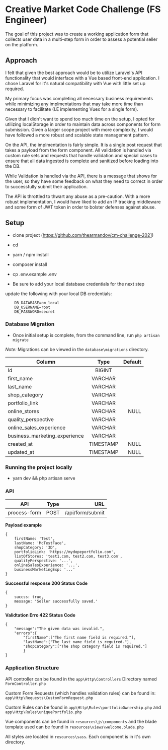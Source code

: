# Creative Market Code Challenge (FS Engineer)

The goal of this project was to create a working application form that collects user data in a multi-step form in order to assess a potential 
seller on the platform. 


## Approach
I felt that given the best approach would be to utilize Laravel's API functionality that would interface with a Vue based front-end application. I chose
Laravel for it's natural compatibility with Vue with little set up required. 

My primary focus was completing all necessary business requirements while minimizing any implmentations that may take more time than necessary to facilitate (I.E implementing Vuex for a single form). 

Given that I didn't want to spend too much time on the setup, I opted for utilizing localStorage in order to maintain data across components for form submission. Given a larger scope project with more complexity, I would have followed a more robust and scalable state management pattern.

On the API, the implmentation is fairly simple. It is a single post request that takes a payload from the form component. All validation is handled via custom rule sets and requests that handle validation and special cases to ensure that all data ingested is complete and sanitized before loading into the DB. 

While Validation is handled via the API, there is a message that shows for the user, so they have some feedback on what they need to correct in order to successfully submit their application.

The API is throttled to thwart any abuse as a pre-caution. With a more robust implementation, I would have liked to add an IP tracking middleware and some form of JWT token in order to bolster defenses against abuse. 

## Setup
- clone project (https://github.com/thearmandov/cm-challenge-2021)

- cd <project-name>

- yarn / npm install

- composer install 

- cp .env.example .env

- Be sure to add your local database credentials for the next step

update the following with your local DB credentials:

```
    DB_DATABASE=cm_local
    DB_USERNAME=root
    DB_PASSWORD=secret
```

###  Database Migration

- Once initial setup is complete, from the command line, run `php artisan migrate`

*Note:* Migrations can be viewed in the `database\migrations` directory. 

| Column                        |      Type      |  Default |
|-------------------------------|:-------------:|------:|
| Id                            |    BIGINT    |       |
| first_name                    |    VARCHAR   |    |
| last_name                     |    VARCHAR   |     |
| shop_category                 |    VARCHAR   |  |
| portfolio_link                |    VARCHAR   |    |
| online_stores                 |    VARCHAR   |    NULL |
| quality_perspective           |    VARCHAR   |  |
| online_sales_experience       |    VARCHAR   |    |
| business_marketing_experience |    VARCHAR   |    |
| created_at                    |    TIMESTAMP |   NULL |
| updated_at                    |    TIMESTAMP |    NULL |

### Running the project locally

- yarn dev && php artisan serve

### API
| API           |      Type  |  URL                |
|---------------|:----------:|--------------------:|
| process-form  |    POST    |  /api/form/submit   |

**Payload example**
```
{
    firstName: 'Test',
    lastName: 'McTestFace',
    shopCategory: '3D',
    portfolioLink: 'https://mydopeportfolio.com',
    listOfStores: 'test1.com, test2.com, test3.com',
    qualityPerspective: '...',
    onlineSalesExperience: '...',
    businessMarketingExp: '...'
}
```

**Successful response 200 Status Code**
```
{
    succss: true,
    message: 'Seller successfully saved.'
}
```

**Validtation Erro 422 Status Code**
```
{
    "message":"The given data was invalid.",
    "errors":{
        "firstName":["The first name field is required."],
        "lastName":["The last name field is required."],
        "shopCategory":["The shop category field is required."]
        }
}
```

### Application Structure

API controller can be found in the `app\Http\Controllers` Directory named `FormController.php`

Custom Form Requests (which handles validation rules) can be found in: `app\Http\Requests\CustomFormRequest.php`

Custom Rules can be found in `app\Http\Rules\portfolioOwnership.php` and `app\Http\Rules\uniquePortfolio.php`

Vue components can be found in `resources\js\components` and the blade template used can be found in `resources\views\welcome.blade.php`

All styles are located in `resources\sass`. Each component is in it's own directory. 


